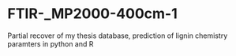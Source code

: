 # FTIR-_MP2000-400cm-1
Partial recover of my thesis database, prediction of lignin chemistry paramters in python and R
